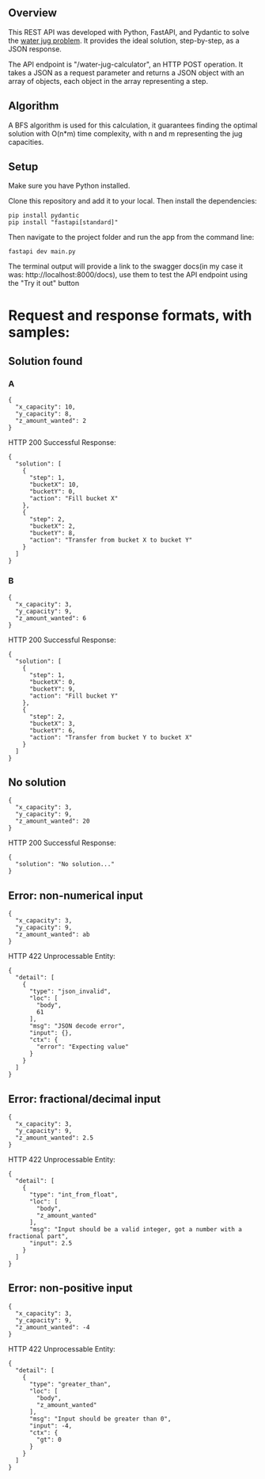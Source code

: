 ## Overview

This REST API was developed with Python, FastAPI, and Pydantic to solve the [water jug problem](https://www.geeksforgeeks.org/two-water-jug-puzzle/). It provides the ideal solution, step-by-step, as a JSON response. 

The API endpoint is "/water-jug-calculator", an HTTP POST operation. It takes a JSON as a request parameter and returns a JSON object with an array of objects, each object in the array representing a step. 

## Algorithm

A BFS algorithm is used for this calculation, it guarantees finding the optimal solution with O(n*m) time complexity, with n and m representing the jug capacities. 

## Setup

Make sure you have Python installed. 

Clone this repository and add it to your local. Then install the dependencies:
```
pip install pydantic
pip install "fastapi[standard]"
```

Then navigate to the project folder and run the app from the command line: 
```
fastapi dev main.py
```

The terminal output will provide a link to the swagger docs(in my case it was: http://localhost:8000/docs), use them to test the API endpoint using the "Try it out" button

# Request and response formats, with samples:
## Solution found
### A
```
{
  "x_capacity": 10,
  "y_capacity": 8,
  "z_amount_wanted": 2
}
```
HTTP 200 Successful Response:
```
{
  "solution": [
    {
      "step": 1,
      "bucketX": 10,
      "bucketY": 0,
      "action": "Fill bucket X"
    },
    {
      "step": 2,
      "bucketX": 2,
      "bucketY": 8,
      "action": "Transfer from bucket X to bucket Y"
    }
  ]
}
```
### B
```
{
  "x_capacity": 3,
  "y_capacity": 9,
  "z_amount_wanted": 6
}
```
HTTP 200 Successful Response:
```
{
  "solution": [
    {
      "step": 1,
      "bucketX": 0,
      "bucketY": 9,
      "action": "Fill bucket Y"
    },
    {
      "step": 2,
      "bucketX": 3,
      "bucketY": 6,
      "action": "Transfer from bucket Y to bucket X"
    }
  ]
}
```

## No solution
```
{
  "x_capacity": 3,
  "y_capacity": 9,
  "z_amount_wanted": 20
}
```
HTTP 200 Successful Response:
```
{
  "solution": "No solution..."
}
```

## Error: non-numerical input 
```
{
  "x_capacity": 3,
  "y_capacity": 9,
  "z_amount_wanted": ab
}
```
HTTP 422	Unprocessable Entity:
```
{
  "detail": [
    {
      "type": "json_invalid",
      "loc": [
        "body",
        61
      ],
      "msg": "JSON decode error",
      "input": {},
      "ctx": {
        "error": "Expecting value"
      }
    }
  ]
}
```

## Error: fractional/decimal input 
```
{
  "x_capacity": 3,
  "y_capacity": 9,
  "z_amount_wanted": 2.5
}
```
HTTP 422	Unprocessable Entity:
```
{
  "detail": [
    {
      "type": "int_from_float",
      "loc": [
        "body",
        "z_amount_wanted"
      ],
      "msg": "Input should be a valid integer, got a number with a fractional part",
      "input": 2.5
    }
  ]
}
```

## Error: non-positive input
```
{
  "x_capacity": 3,
  "y_capacity": 9,
  "z_amount_wanted": -4
}
```
HTTP 422	Unprocessable Entity:
```
{
  "detail": [
    {
      "type": "greater_than",
      "loc": [
        "body",
        "z_amount_wanted"
      ],
      "msg": "Input should be greater than 0",
      "input": -4,
      "ctx": {
        "gt": 0
      }
    }
  ]
}
```
